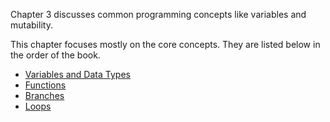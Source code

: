 Chapter 3 discusses common programming concepts like variables and mutability.

This chapter focuses mostly on the core concepts. They are listed below in the order of the book.
- [Variables and Data Types](variables_and_data_types.md)
- [Functions](functions.md)
- [Branches](branches.md)
- [Loops](loops.md)